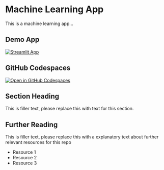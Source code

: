#  Machine Learning App 

This is a machine learning app...

## Demo App

[![Streamlit App](https://static.streamlit.io/badges/streamlit_badge_black_white.svg)](https://machine_learning_dp.streamlit.app/)

## GitHub Codespaces

[![Open in GitHub Codespaces](https://github.com/codespaces/badge.svg)](https://codespaces.new/streamlit/app-starter-kit?quickstart=1)

## Section Heading

This is filler text, please replace this with text for this section.

## Further Reading

This is filler text, please replace this with a explanatory text about further relevant resources for this repo
- Resource 1
- Resource 2
- Resource 3
